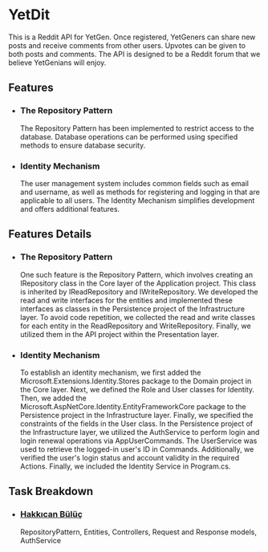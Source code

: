 # YetDit

This is a Reddit API for YetGen. Once registered, YetGeners can share new posts and receive comments from other users. Upvotes can be given to both posts and comments. The API is designed to be a Reddit forum that we believe YetGenians will enjoy. 

## Features

- ### The Repository Pattern
    The Repository Pattern has been implemented to restrict access to the database. Database operations can be performed using specified methods to ensure database security. 
- ### Identity Mechanism
    The user management system includes common fields such as email and username, as well as methods for registering and logging in that are applicable to all users. The Identity Mechanism simplifies development and offers additional features.

## Features Details
- ### The Repository Pattern
    One such feature is the Repository Pattern, which involves creating an IRepository class in the Core layer of the Application project. This class is inherited by IReadRepository and IWriteRepository. We developed the read and write interfaces for the entities and implemented these interfaces as classes in the Persistence project of the Infrastructure layer. To avoid code repetition, we collected the read and write classes for each entity in the ReadRepository and WriteRepository. Finally, we utilized them in the API project within the Presentation layer.
- ### Identity Mechanism
    To establish an identity mechanism, we first added the Microsoft.Extensions.Identity.Stores package to the Domain project in the Core layer. Next, we defined the Role and User classes for Identity. Then, we added the Microsoft.AspNetCore.Identity.EntityFrameworkCore package to the Persistence project in the Infrastructure layer. Finally, we specified the constraints of the fields in the User class. In the Persistence project of the Infrastructure layer, we utilized the AuthService to perform login and login renewal operations via AppUserCommands. The UserService was used to retrieve the logged-in user's ID in Commands. Additionally, we verified the user's login status and account validity in the required Actions. Finally, we included the Identity Service in Program.cs.

## Task Breakdown
- ### [Hakkıcan Bülüç](https://github.com/MrBuluc)
    RepositoryPattern, Entities, Controllers, Request and Response models, AuthService
